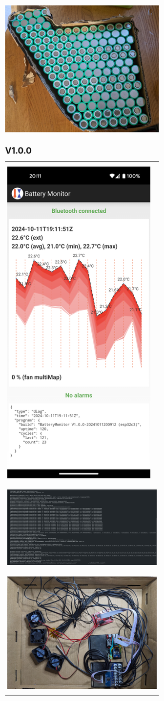 ![Battery Cells](optimiser/battery_cells_image.jpg)


<h1>V1.0.0</h1>

<table>
  <tr><td>
    
![Android](images/v1_0_0_android.png)

  </td><td>
  </td></tr>
  <tr><td colspan="2">

![Arduino](images/v1_0_0_arduino.jpg)
  
  </td></tr>
  <tr><td colspan="2">

![Arduino](arduino/Battery_Monitor/assets/hardware_layout.jpg)

  </td></tr>
</table>
